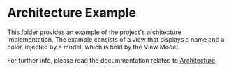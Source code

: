 #  Architecture Example

This folder provides an example of the project's architecture implementation. 
The example consists of a view that displays a name and a color, injected by a model, which is held by the View Model.

For further info, please read the docummentation related to [Architecture](ARCHITECTURE.md)

